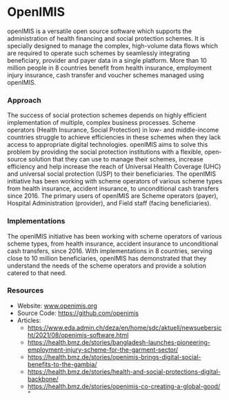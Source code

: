 # OpenIMIS

openIMIS is a versatile open source software which supports the
administration of health financing and social protection schemes. It is
specially designed to manage the complex, high-volume data flows which
are required to operate such schemes by seamlessly integrating
beneficiary, provider and payer data in a single platform. More than 10
million people in 8 countries benefit from health insurance, employment
injury insurance, cash transfer and voucher schemes managed using
openIMIS.

### Approach

The success of social protection schemes depends on highly efficient
implementation of multiple, complex business processes. Scheme operators
(Health Insurance, Social Protection) in low- and middle-income
countries struggle to achieve efficiencies in these schemes when they
lack access to appropriate digital technologies. openIMIS aims to solve
this problem by providing the social protection institutions with a
flexible, open-source solution that they can use to manage their
schemes, increase efficiency and help increase the reach of Universal
Health Coverage (UHC) and universal social protection (USP) to their
beneficiaries. The openIMIS initiative has been working with scheme
operators of various scheme types from health insurance, accident
insurance, to unconditional cash transfers since 2016. The primary users
of openIMIS are Scheme operators (payer), Hospital Administration
(provider), and Field staff (facing beneficiaries).

### Implementations

The openIMIS initiative has been working with scheme operators of
various scheme types, from health insurance, accident insurance to
unconditional cash transfers, since 2016. With implementations in 8
countries, serving close to 10 million beneficiaries, openIMIS has
demonstrated that they understand the needs of the scheme operators and
provide a solution catered to that need.

### Resources

- Website: www.openimis.org
- Source Code: <https://github.com/openimis>
- Articles:
  - <https://www.eda.admin.ch/deza/en/home/sdc/aktuell/newsuebersicht/2021/08/openimis-software.html>
  - <https://health.bmz.de/stories/bangladesh-launches-pioneering-employment-injury-scheme-for-the-garment-sector/>
  - <https://health.bmz.de/stories/openimis-brings-digital-social-benefits-to-the-gambia/>
  - <https://health.bmz.de/stories/health-and-social-protections-digital-backbone/>
  - <https://health.bmz.de/stories/openimis-co-creating-a-global-good/>
    "
